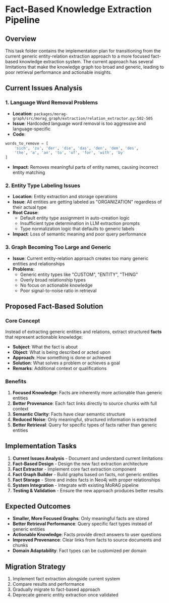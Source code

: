 # Fact-Based Knowledge Extraction Pipeline

## Overview

This task folder contains the implementation plan for transitioning from the current generic entity-relation extraction approach to a more focused fact-based knowledge extraction system. The current approach has several limitations that make the knowledge graph too broad and generic, leading to poor retrieval performance and actionable insights.

## Current Issues Analysis

### 1. Language Word Removal Problems
- **Location**: `packages/morag-graph/src/morag_graph/extraction/relation_extractor.py:502-505`
- **Issue**: Hardcoded language word removal is too aggressive and language-specific
- **Code**: 
```python
words_to_remove = [
    'sich', 'zu', 'der', 'die', 'das', 'den', 'dem', 'des',
    'the', 'a', 'an', 'to', 'of', 'for', 'with', 'by'
]
```
- **Impact**: Removes meaningful parts of entity names, causing incorrect entity matching

### 2. Entity Type Labeling Issues
- **Location**: Entity extraction and storage operations
- **Issue**: All entities are getting labeled as "ORGANIZATION" regardless of their actual type
- **Root Cause**: 
  - Default entity type assignment in auto-creation logic
  - Insufficient type determination in LLM extraction prompts
  - Type normalization logic that defaults to generic labels
- **Impact**: Loss of semantic meaning and poor query performance

### 3. Graph Becoming Too Large and Generic
- **Issue**: Current entity-relation approach creates too many generic entities and relationships
- **Problems**:
  - Generic entity types like "CUSTOM", "ENTITY", "THING"
  - Overly broad relationship types
  - No focus on actionable knowledge
  - Poor signal-to-noise ratio in retrieval

## Proposed Fact-Based Solution

### Core Concept
Instead of extracting generic entities and relations, extract structured **facts** that represent actionable knowledge:

- **Subject**: What the fact is about
- **Object**: What is being described or acted upon
- **Approach**: How something is done or achieved
- **Solution**: What solves a problem or achieves a goal
- **Remarks**: Additional context or qualifications

### Benefits
1. **Focused Knowledge**: Facts are inherently more actionable than generic entities
2. **Better Provenance**: Each fact links directly to source chunks with full context
3. **Semantic Clarity**: Facts have clear semantic structure
4. **Reduced Noise**: Only meaningful, structured information is extracted
5. **Better Retrieval**: Query for specific types of facts rather than generic entities

## Implementation Tasks

1. **Current Issues Analysis** - Document and understand current limitations
2. **Fact-Based Design** - Design the new fact extraction architecture
3. **Fact Extractor** - Implement core fact extraction component
4. **Fact Graph Builder** - Build graphs based on facts, not generic entities
5. **Fact Storage** - Store and index facts in Neo4j with proper relationships
6. **System Integration** - Integrate with existing MoRAG pipeline
7. **Testing & Validation** - Ensure the new approach produces better results

## Expected Outcomes

- **Smaller, More Focused Graphs**: Only meaningful facts are stored
- **Better Retrieval Performance**: Query specific fact types instead of generic entities
- **Actionable Knowledge**: Facts provide direct answers to user questions
- **Improved Provenance**: Clear links from facts to source documents and chunks
- **Domain Adaptability**: Fact types can be customized per domain

## Migration Strategy

1. Implement fact extraction alongside current system
2. Compare results and performance
3. Gradually migrate to fact-based approach
4. Deprecate generic entity extraction once validated
